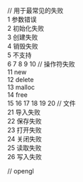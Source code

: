 // 用于最常见的失败<br>
 1  参数错误   <br>
 2  初始化失败 <br>
 3  创建失败   <br>
 4  销毁失败   <br>
 5  不支持     <br>
 6
 7
 8
 9
10
// 操作符失败<br>
11  new   <br>
12  delete<br>
13  malloc<br>
14  free  <br>
15
16
17
18
19
20
// 文件<br>
21 导入失败 <br>
22 保存失败 <br>
23 打开失败 <br>
24 关闭失败 <br>
25 读取失败 <br>
26 写入失败 <br>


// opengl 
